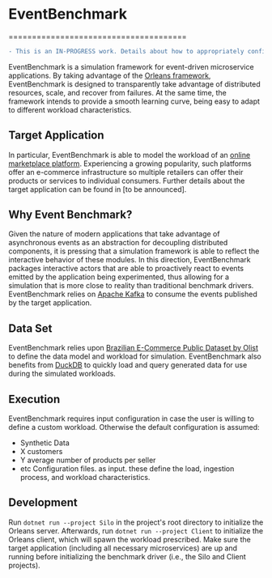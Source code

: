 # EventBenchmark
======================================

```diff
- This is an IN-PROGRESS work. Details about how to appropriately configure, deploy, and execute the tool are being added progressively.
```

EventBenchmark is a simulation framework for event-driven microservice applications.
By taking advantage of the [Orleans framework](https://learn.microsoft.com/en-us/dotnet/orleans), EventBenchmark is designed to transparently take advantage of distributed resources, scale, and recover from failures.
At the same time, the framework intends to provide a smooth learning curve, being easy to adapt to different workload characteristics.

## Target Application
In particular, EventBenchmark is able to model the workload of an [online marketplace platform](https://en.wikipedia.org/wiki/Online_marketplace). Experiencing a growing popularity, such platforms offer an e-commerce infrastructure so multiple retailers can offer their products or services to individual consumers.
Further details about the target application can be found in [to be announced].

## Why Event Benchmark?
Given the nature of modern applications that take advantage of asynchronous events as an abstraction for decoupling distributed components, it is pressing that a simulation framework is able to reflect the interactive behavior of these modules.
In this direction, EventBenchmark packages interactive actors that are able to proactively react to events emitted by the application being experimented, thus allowing for a simulation that is more close to reality than traditional benchmark drivers.
EventBenchmark relies on [Apache Kafka](https://github.com/apache/kafka) to consume the events published by the target application.

## Data Set
EventBenchmark relies upon [Brazilian E-Commerce Public Dataset by Olist](https://www.kaggle.com/datasets/olistbr/brazilian-ecommerce) to define the data model and workload for simulation.
EventBenchmark also benefits from [DuckDB](https://duckdb.org/why_duckdb) to quickly load and query generated data for use during the simulated workloads.

## Execution
EventBenchmark requires input configuration in case the user is willing to define a custom workload.
Otherwise the default configuration is assumed:
- Synthetic Data
- X customers
- Y average number of products per seller
- etc
Configuration files. as input. these define the load, ingestion process, and workload characteristics.

## Development 
Run `dotnet run --project Silo` in the project's root directory to initialize the Orleans server. Afterwards, run `dotnet run --project Client` to initialize the Orleans client, which will spawn the workload prescribed. Make sure the target application (including all necessary microservices) are up and running before initializing the benchmark driver (i.e., the Silo and Client projects).